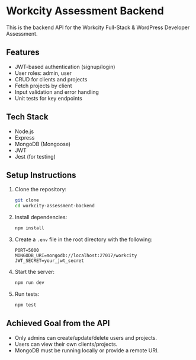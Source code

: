 # Workcity Assessment Backend

This is the backend API for the Workcity Full-Stack & WordPress Developer Assessment.

## Features

- JWT-based authentication (signup/login)
- User roles: admin, user
- CRUD for clients and projects
- Fetch projects by client
- Input validation and error handling
- Unit tests for key endpoints

## Tech Stack

- Node.js
- Express
- MongoDB (Mongoose)
- JWT
- Jest (for testing)

## Setup Instructions

1. Clone the repository:
   ```sh
   git clone
   cd workcity-assessment-backend
   ```
2. Install dependencies:
   ```sh
   npm install
   ```
3. Create a `.env` file in the root directory with the following:
   ```env
   PORT=5000
   MONGODB_URI=mongodb://localhost:27017/workcity
   JWT_SECRET=your_jwt_secret
   ```
4. Start the server:
   ```sh
   npm run dev
   ```
5. Run tests:
   ```sh
   npm test
   ```

## Achieved Goal from the API

- Only admins can create/update/delete users and projects.
- Users can view their own clients/projects.
- MongoDB must be running locally or provide a remote URI.
